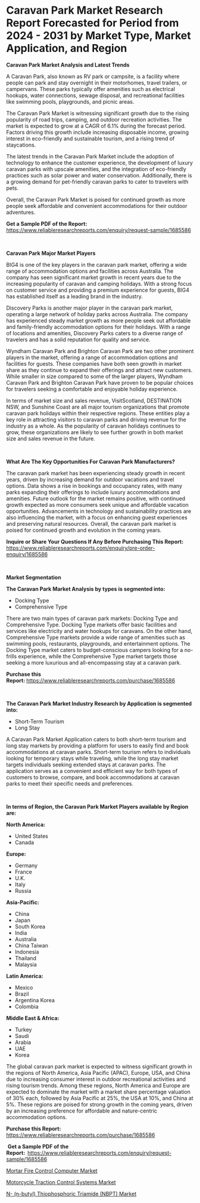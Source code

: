 <p><h1>Caravan Park Market Research Report Forecasted for Period from 2024 -  2031 by Market Type, Market Application, and Region</h1></p><p><strong>Caravan Park Market Analysis and Latest Trends</strong></p>
<p><p>A Caravan Park, also known as RV park or campsite, is a facility where people can park and stay overnight in their motorhomes, travel trailers, or campervans. These parks typically offer amenities such as electrical hookups, water connections, sewage disposal, and recreational facilities like swimming pools, playgrounds, and picnic areas.</p><p>The Caravan Park Market is witnessing significant growth due to the rising popularity of road trips, camping, and outdoor recreation activities. The market is expected to grow at a CAGR of 6.1% during the forecast period. Factors driving this growth include increasing disposable income, growing interest in eco-friendly and sustainable tourism, and a rising trend of staycations.</p><p>The latest trends in the Caravan Park Market include the adoption of technology to enhance the customer experience, the development of luxury caravan parks with upscale amenities, and the integration of eco-friendly practices such as solar power and water conservation. Additionally, there is a growing demand for pet-friendly caravan parks to cater to travelers with pets.</p><p>Overall, the Caravan Park Market is poised for continued growth as more people seek affordable and convenient accommodations for their outdoor adventures.</p></p>
<p><strong>Get a Sample PDF of the Report:&nbsp;</strong> <a href="https://www.reliableresearchreports.com/enquiry/request-sample/1685586">https://www.reliableresearchreports.com/enquiry/request-sample/1685586</a></p>
<p>&nbsp;</p>
<p><strong>Caravan Park Major Market Players</strong></p>
<p><p>BIG4 is one of the key players in the caravan park market, offering a wide range of accommodation options and facilities across Australia. The company has seen significant market growth in recent years due to the increasing popularity of caravan and camping holidays. With a strong focus on customer service and providing a premium experience for guests, BIG4 has established itself as a leading brand in the industry.</p><p>Discovery Parks is another major player in the caravan park market, operating a large network of holiday parks across Australia. The company has experienced steady market growth as more people seek out affordable and family-friendly accommodation options for their holidays. With a range of locations and amenities, Discovery Parks caters to a diverse range of travelers and has a solid reputation for quality and service.</p><p>Wyndham Caravan Park and Brighton Caravan Park are two other prominent players in the market, offering a range of accommodation options and facilities for guests. These companies have both seen growth in market share as they continue to expand their offerings and attract new customers. While smaller in size compared to some of the larger players, Wyndham Caravan Park and Brighton Caravan Park have proven to be popular choices for travelers seeking a comfortable and enjoyable holiday experience.</p><p>In terms of market size and sales revenue, VisitScotland, DESTINATION NSW, and Sunshine Coast are all major tourism organizations that promote caravan park holidays within their respective regions. These entities play a key role in attracting visitors to caravan parks and driving revenue for the industry as a whole. As the popularity of caravan holidays continues to grow, these organizations are likely to see further growth in both market size and sales revenue in the future.</p></p>
<p>&nbsp;</p>
<p><strong>What Are The Key Opportunities For Caravan Park Manufacturers?</strong></p>
<p><p>The caravan park market has been experiencing steady growth in recent years, driven by increasing demand for outdoor vacations and travel options. Data shows a rise in bookings and occupancy rates, with many parks expanding their offerings to include luxury accommodations and amenities. Future outlook for the market remains positive, with continued growth expected as more consumers seek unique and affordable vacation opportunities. Advancements in technology and sustainability practices are also influencing the market, with a focus on enhancing guest experiences and preserving natural resources. Overall, the caravan park market is poised for continued growth and evolution in the coming years.</p></p>
<p><strong>Inquire or Share Your Questions If Any Before Purchasing This Report:</strong> <a href="https://www.reliableresearchreports.com/enquiry/pre-order-enquiry/1685586">https://www.reliableresearchreports.com/enquiry/pre-order-enquiry/1685586</a></p>
<p>&nbsp;</p>
<p><strong>Market Segmentation</strong></p>
<p><strong>The Caravan Park Market Analysis by types is segmented into:</strong></p>
<p><ul><li>Docking Type</li><li>Comprehensive Type</li></ul></p>
<p><p>There are two main types of caravan park markets: Docking Type and Comprehensive Type. Docking Type markets offer basic facilities and services like electricity and water hookups for caravans. On the other hand, Comprehensive Type markets provide a wide range of amenities such as swimming pools, restaurants, playgrounds, and entertainment options. The Docking Type market caters to budget-conscious campers looking for a no-frills experience, while the Comprehensive Type market targets those seeking a more luxurious and all-encompassing stay at a caravan park.</p></p>
<p><strong>Purchase this Report:&nbsp;</strong><a href="https://www.reliableresearchreports.com/purchase/1685586">https://www.reliableresearchreports.com/purchase/1685586</a></p>
<p>&nbsp;</p>
<p><strong>The Caravan Park Market Industry Research by Application is segmented into:</strong></p>
<p><ul><li>Short-Term Tourism</li><li>Long Stay</li></ul></p>
<p><p>A Caravan Park Market Application caters to both short-term tourism and long stay markets by providing a platform for users to easily find and book accommodations at caravan parks. Short-term tourism refers to individuals looking for temporary stays while traveling, while the long stay market targets individuals seeking extended stays at caravan parks. The application serves as a convenient and efficient way for both types of customers to browse, compare, and book accommodations at caravan parks to meet their specific needs and preferences.</p></p>
<p>&nbsp;</p>
<p><strong>In terms of Region, the Caravan Park Market Players available by Region are:</strong></p>
<p>
    <p> <strong> North America: </strong>
        <ul>
            <li>United States</li>
            <li>Canada</li>
        </ul>
        </p> 
    <p> <strong> Europe: </strong>
        <ul>
            <li>Germany</li>
            <li>France</li>
            <li>U.K.</li>
            <li>Italy</li>
            <li>Russia</li>
        </ul>
        </p> 
    <p> <strong> Asia-Pacific: </strong>
        <ul>
            <li>China</li>
            <li>Japan</li>
            <li>South Korea</li>
            <li>India</li>
            <li>Australia</li>
            <li>China Taiwan</li>
            <li>Indonesia</li>
            <li>Thailand</li>
            <li>Malaysia</li>
        </ul>
        </p> 
    <p> <strong> Latin America: </strong>
        <ul>
            <li>Mexico</li>
            <li>Brazil</li>
            <li>Argentina Korea</li>
            <li>Colombia</li>
        </ul>
        </p> 
    <p> <strong> Middle East & Africa: </strong>
        <ul>
            <li>Turkey</li>
            <li>Saudi</li>
            <li>Arabia</li>
            <li>UAE</li>
            <li>Korea</li>
        </ul>
    </p>
    </p>
<p><p>The global caravan park market is expected to witness significant growth in the regions of North America, Asia Pacific (APAC), Europe, USA, and China due to increasing consumer interest in outdoor recreational activities and rising tourism trends. Among these regions, North America and Europe are expected to dominate the market with a market share percentage valuation of 30% each, followed by Asia Pacific at 25%, the USA at 10%, and China at 5%. These regions are poised for strong growth in the coming years, driven by an increasing preference for affordable and nature-centric accommodation options.</p></p>
<p><strong>Purchase this Report: </strong><a href="https://www.reliableresearchreports.com/purchase/1685586">https://www.reliableresearchreports.com/purchase/1685586</a></p>
<p>&nbsp;<strong>Get a Sample PDF of the Report:&nbsp;&nbsp;</strong><a href="https://www.reliableresearchreports.com/enquiry/request-sample/1685586">https://www.reliableresearchreports.com/enquiry/request-sample/1685586</a></p>
<p><strong></strong></p>
<p><p><a href="https://view.publitas.com/reportprime-1/mortar-fire-control-computer-market-size-and-examines-its-market-scope-with-a-primary-focus-on-growth-opportunities-and-forecasted-trends-spanning-from-2023-to-2030/">Mortar Fire Control Computer Market</a></p><p><a href="https://view.publitas.com/reportprime-1/motorcycle-traction-control-systems-market-provides-a-comprehensive-analysis-including-a-macro-overview-of-the-market-as-well-as-micro-details-such-as-market-size-and-competitive-landscape/">Motorcycle Traction Control Systems Market</a></p><p><a href="https://view.publitas.com/reportprime-1/n-n-butyl-thiophosphoric-triamide-nbpt-market-size-furnishes-valuable-information-encompassing-market-share-market-trends-and-projections-spanning-from-2023-to-2030/">N- (n-butyl) Thiophosphoric Triamide (NBPT) Market</a></p></p>